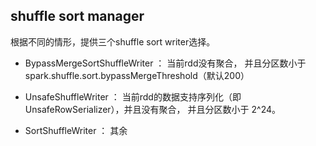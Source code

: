 ## shuffle sort manager ##

根据不同的情形，提供三个shuffle sort writer选择。

* BypassMergeSortShuffleWriter ： 当前rdd没有聚合， 并且分区数小于spark.shuffle.sort.bypassMergeThreshold（默认200）
* UnsafeShuffleWriter ： 当前rdd的数据支持序列化（即UnsafeRowSerializer），并且没有聚合， 并且分区数小于  2^24。

* SortShuffleWriter ： 其余

